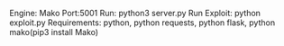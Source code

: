 Engine: Mako
Port:5001
Run: python3 server.py
Run Exploit: python exploit.py
Requirements: python, python requests, python flask, python mako(pip3 install Mako)

